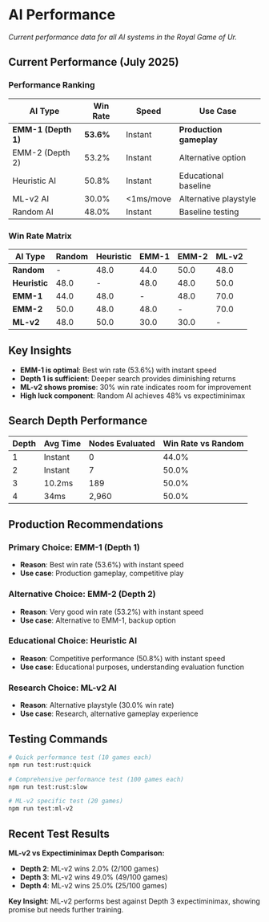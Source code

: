 # AI Performance

_Current performance data for all AI systems in the Royal Game of Ur._

## Current Performance (July 2025)

### Performance Ranking

| AI Type             | Win Rate  | Speed     | Use Case                |
| ------------------- | --------- | --------- | ----------------------- |
| **EMM-1 (Depth 1)** | **53.6%** | Instant   | **Production gameplay** |
| EMM-2 (Depth 2)     | 53.2%     | Instant   | Alternative option      |
| Heuristic AI        | 50.8%     | Instant   | Educational baseline    |
| ML-v2 AI            | 30.0%     | <1ms/move | Alternative playstyle   |
| Random AI           | 48.0%     | Instant   | Baseline testing        |

### Win Rate Matrix

| AI Type       | Random | Heuristic | EMM-1 | EMM-2 | ML-v2 |
| ------------- | ------ | --------- | ----- | ----- | ----- |
| **Random**    | -      | 48.0      | 44.0  | 50.0  | 48.0  |
| **Heuristic** | 48.0   | -         | 48.0  | 48.0  | 50.0  |
| **EMM-1**     | 44.0   | 48.0      | -     | 48.0  | 70.0  |
| **EMM-2**     | 50.0   | 48.0      | 48.0  | -     | 70.0  |
| **ML-v2**     | 48.0   | 50.0      | 30.0  | 30.0  | -     |

## Key Insights

- **EMM-1 is optimal**: Best win rate (53.6%) with instant speed
- **Depth 1 is sufficient**: Deeper search provides diminishing returns
- **ML-v2 shows promise**: 30% win rate indicates room for improvement
- **High luck component**: Random AI achieves 48% vs expectiminimax

## Search Depth Performance

| Depth | Avg Time | Nodes Evaluated | Win Rate vs Random |
| ----- | -------- | --------------- | ------------------ |
| 1     | Instant  | 0               | 44.0%              |
| 2     | Instant  | 7               | 50.0%              |
| 3     | 10.2ms   | 189             | 50.0%              |
| 4     | 34ms     | 2,960           | 50.0%              |

## Production Recommendations

### **Primary Choice: EMM-1 (Depth 1)**

- **Reason**: Best win rate (53.6%) with instant speed
- **Use case**: Production gameplay, competitive play

### **Alternative Choice: EMM-2 (Depth 2)**

- **Reason**: Very good win rate (53.2%) with instant speed
- **Use case**: Alternative to EMM-1, backup option

### **Educational Choice: Heuristic AI**

- **Reason**: Competitive performance (50.8%) with instant speed
- **Use case**: Educational purposes, understanding evaluation function

### **Research Choice: ML-v2 AI**

- **Reason**: Alternative playstyle (30.0% win rate)
- **Use case**: Research, alternative gameplay experience

## Testing Commands

```bash
# Quick performance test (10 games each)
npm run test:rust:quick

# Comprehensive performance test (100 games each)
npm run test:rust:slow

# ML-v2 specific test (20 games)
npm run test:ml-v2
```

## Recent Test Results

**ML-v2 vs Expectiminimax Depth Comparison:**

- **Depth 2**: ML-v2 wins 2.0% (2/100 games)
- **Depth 3**: ML-v2 wins 49.0% (49/100 games)
- **Depth 4**: ML-v2 wins 25.0% (25/100 games)

**Key Insight**: ML-v2 performs best against Depth 3 expectiminimax, showing promise but needs further training.
